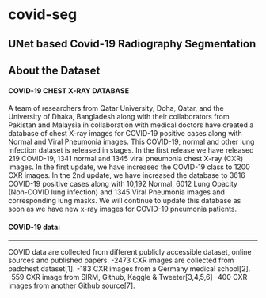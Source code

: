 # covid-seg
## UNet based Covid-19 Radiography Segmentation

## About the Dataset
#### COVID-19 CHEST X-RAY DATABASE

A team of researchers from Qatar University, Doha, Qatar, and the University of Dhaka, Bangladesh along with their collaborators from Pakistan and Malaysia in collaboration with medical doctors have created a database of chest X-ray images for COVID-19 positive cases along with Normal and Viral Pneumonia images. This COVID-19, normal and other lung infection dataset is released in stages. In the first release we have released 219 COVID-19, 1341 normal and 1345 viral pneumonia chest X-ray (CXR) images. In the first update, we have increased the COVID-19 class to 1200 CXR images. In the 2nd update, we have increased the database to 3616 COVID-19 positive cases along with 10,192 Normal, 6012 Lung Opacity (Non-COVID lung infection) and 1345 Viral Pneumonia images and corresponding lung masks. We will continue to update this database as soon as we have new x-ray images for COVID-19 pneumonia patients.  


#### COVID-19 data:
-----------------------
COVID data are collected from different publicly accessible dataset, online sources and published papers.
-2473 CXR images are collected from padchest dataset[1].
-183 CXR images from a Germany medical school[2].
-559 CXR image from SIRM, Github, Kaggle & Tweeter[3,4,5,6]
-400 CXR images from another Github source[7].
